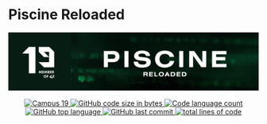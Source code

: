# Piscine Reloaded
![piscine reloaded header](https://github.com/P-Claus/piscine_reloaded/blob/main/subject/piscine-reloaded.png)

<p align='center'>
	<a href='https://campus19.be/nl/homepage-nl/' target="_blank"><img alt="Campus 19" src="https://img.shields.io/badge/Campus%2019-071C13" />
	<img alt="GitHub code size in bytes" src="https://img.shields.io/github/languages/code-size/P-Claus/piscine_reloaded?color=071C13" />
	<img alt="Code language count" src="https://img.shields.io/github/languages/count/P-Claus/piscine_reloaded?color=071C13" />
	<img alt="GitHub top language" src="https://img.shields.io/github/languages/top/P-Claus/piscine_reloaded?color=071C13" />
	<img alt="GitHub last commit" src="https://img.shields.io/github/last-commit/P-Claus/piscine_reloaded?color=071C13" />
 	<img alt="total lines of code" src="https://sloc.xyz/github/P-Claus/piscine_reloaded/?color=071C13" />

	
</p>
